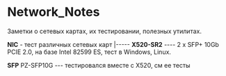 ﻿# Network_Notes
Заметки о сетевых картах, их тестировании, полезных утилитах.

**NIC** - тест различных сетевых карт
|----- **X520-SR2** ---- 2 x SFP+ 10Gb PCIE 2.0, на базе Intel 82599 ES, тест в Windows, Linux.

**SFP**
PZ-SFP10G --- тестировался вместе с X520, см ее тесты
